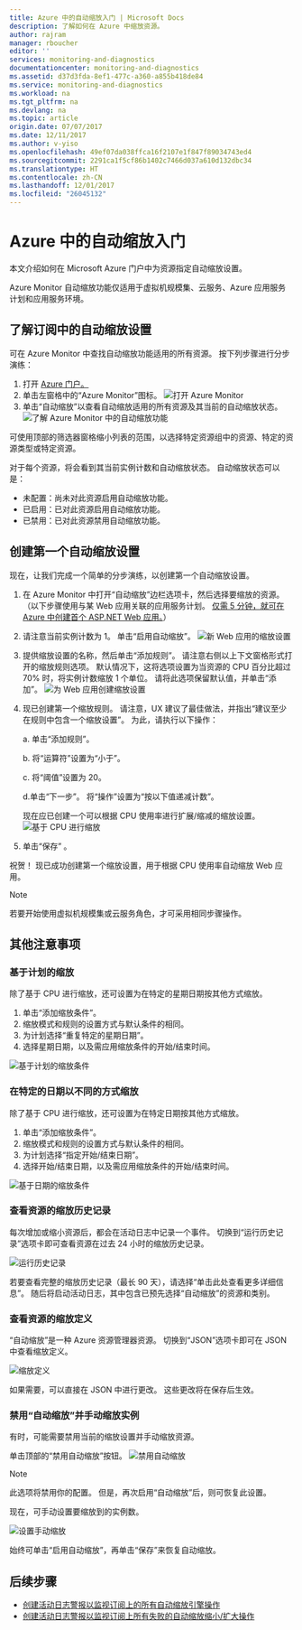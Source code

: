 ```yaml
---
title: Azure 中的自动缩放入门 | Microsoft Docs
description: 了解如何在 Azure 中缩放资源。
author: rajram
manager: rboucher
editor: ''
services: monitoring-and-diagnostics
documentationcenter: monitoring-and-diagnostics
ms.assetid: d37d3fda-8ef1-477c-a360-a855b418de84
ms.service: monitoring-and-diagnostics
ms.workload: na
ms.tgt_pltfrm: na
ms.devlang: na
ms.topic: article
origin.date: 07/07/2017
ms.date: 12/11/2017
ms.author: v-yiso
ms.openlocfilehash: 49ef07da038ffca16f2107e1f847f89034743ed4
ms.sourcegitcommit: 2291ca1f5cf86b1402c7466d037a610d132dbc34
ms.translationtype: HT
ms.contentlocale: zh-CN
ms.lasthandoff: 12/01/2017
ms.locfileid: "26045132"
---
```

# <a name="get-started-with-autoscale-in-azure"></a>Azure 中的自动缩放入门
本文介绍如何在 Microsoft Azure 门户中为资源指定自动缩放设置。

Azure Monitor 自动缩放功能仅适用于虚拟机规模集、云服务、Azure 应用服务计划和应用服务环境。 

## <a name="discover-the-autoscale-settings-in-your-subscription"></a>了解订阅中的自动缩放设置
可在 Azure Monitor 中查找自动缩放功能适用的所有资源。 按下列步骤进行分步演练：

1. 打开 [Azure 门户。][1]
2. 单击左窗格中的“Azure Monitor”图标。
  ![打开 Azure Monitor][2]
3. 单击“自动缩放”以查看自动缩放适用的所有资源及其当前的自动缩放状态。
  ![了解 Azure Monitor 中的自动缩放功能][3]

可使用顶部的筛选器窗格缩小列表的范围，以选择特定资源组中的资源、特定的资源类型或特定资源。

对于每个资源，将会看到其当前实例计数和自动缩放状态。 自动缩放状态可以是：

- 未配置：尚未对此资源启用自动缩放功能。
- 已启用：已对此资源启用自动缩放功能。
- 已禁用：已对此资源禁用自动缩放功能。

## <a name="create-your-first-autoscale-setting"></a>创建第一个自动缩放设置

现在，让我们完成一个简单的分步演练，以创建第一个自动缩放设置。

1. 在 Azure Monitor 中打开“自动缩放”边栏选项卡，然后选择要缩放的资源。 （以下步骤使用与某 Web 应用关联的应用服务计划。 [仅需 5 分钟，就可在 Azure 中创建首个 ASP.NET Web 应用。][4]）
2. 请注意当前实例计数为 1。 单击“启用自动缩放”。
  ![新 Web 应用的缩放设置][5]
3. 提供缩放设置的名称，然后单击“添加规则”。 请注意右侧以上下文窗格形式打开的缩放规则选项。 默认情况下，这将选项设置为当资源的 CPU 百分比超过 70% 时，将实例计数缩放 1 个单位。 请将此选项保留默认值，并单击“添加”。
  ![为 Web 应用创建缩放设置][6]
4. 现已创建第一个缩放规则。 请注意，UX 建议了最佳做法，并指出“建议至少在规则中包含一个缩放设置”。 为此，请执行以下操作：
  
    a. 单击“添加规则”。 

    b. 将“运算符”设置为“小于”。

    c. 将“阈值”设置为 20。

    d.单击“下一步”。 将“操作”设置为“按以下值递减计数”。

   现在应已创建一个可以根据 CPU 使用率进行扩展/缩减的缩放设置。
   ![基于 CPU 进行缩放][8]
5. 单击“保存” 。

祝贺！ 现已成功创建第一个缩放设置，用于根据 CPU 使用率自动缩放 Web 应用。

> [!NOTE] 
> 若要开始使用虚拟机规模集或云服务角色，才可采用相同步骤操作。

## <a name="other-considerations"></a>其他注意事项
### <a name="scale-based-on-a-schedule"></a>基于计划的缩放
除了基于 CPU 进行缩放，还可设置为在特定的星期日期按其他方式缩放。

1. 单击“添加缩放条件”。
2. 缩放模式和规则的设置方式与默认条件的相同。
3. 为计划选择“重复特定的星期日期”。
4. 选择星期日期，以及需应用缩放条件的开始/结束时间。

![基于计划的缩放条件][9]
### <a name="scale-differently-on-specific-dates"></a>在特定的日期以不同的方式缩放
除了基于 CPU 进行缩放，还可设置为在特定日期按其他方式缩放。

1. 单击“添加缩放条件”。
2. 缩放模式和规则的设置方式与默认条件的相同。
3. 为计划选择“指定开始/结束日期”。
4. 选择开始/结束日期，以及需应用缩放条件的开始/结束时间。

![基于日期的缩放条件][10]

### <a name="view-the-scale-history-of-your-resource"></a>查看资源的缩放历史记录
每次增加或缩小资源后，都会在活动日志中记录一个事件。 切换到“运行历史记录”选项卡即可查看资源在过去 24 小时的缩放历史记录。

![运行历史记录][11]

若要查看完整的缩放历史记录（最长 90 天），请选择“单击此处查看更多详细信息”。 随后将启动活动日志，其中包含已预先选择“自动缩放”的资源和类别。

### <a name="view-the-scale-definition-of-your-resource"></a>查看资源的缩放定义
“自动缩放”是一种 Azure 资源管理器资源。 切换到“JSON”选项卡即可在 JSON 中查看缩放定义。

![缩放定义][12]

如果需要，可以直接在 JSON 中进行更改。 这些更改将在保存后生效。

### <a name="disable-autoscale-and-manually-scale-your-instances"></a>禁用“自动缩放”并手动缩放实例
有时，可能需要禁用当前的缩放设置并手动缩放资源。

单击顶部的“禁用自动缩放”按钮。
![禁用自动缩放][13]

> [!NOTE] 
> 此选项将禁用你的配置。 但是，再次启用“自动缩放”后，则可恢复此设置。 

现在，可手动设置要缩放到的实例数。

![设置手动缩放][14]

始终可单击“启用自动缩放”，再单击“保存”来恢复自动缩放。

## <a name="next-steps"></a>后续步骤
- [创建活动日志警报以监视订阅上的所有自动缩放引擎操作](https://github.com/Azure/azure-quickstart-templates/tree/master/monitor-autoscale-alert)
- [创建活动日志警报以监视订阅上所有失败的自动缩放缩小/扩大操作](https://github.com/Azure/azure-quickstart-templates/tree/master/monitor-autoscale-failed-alert)

<!--Reference-->
[1]:https://portal.azure.cn
[2]: ./media/monitoring-autoscale-get-started/azure-monitor-launch.png
[3]: ./media/monitoring-autoscale-get-started/discover-autoscale-azure-monitor.png
[4]: https://docs.microsoft.com/azure/app-service/app-service-web-get-started-dotnet
[5]: ./media/monitoring-autoscale-get-started/scale-setting-new-web-app.png
[6]: ./media/monitoring-autoscale-get-started/create-scale-setting-web-app.png
[7]: ./media/monitoring-autoscale-get-started/scale-in-recommendation.png
[8]: ./media/monitoring-autoscale-get-started/scale-based-on-cpu.png
[9]: ./media/monitoring-autoscale-get-started/scale-condition-schedule.png
[10]: ./media/monitoring-autoscale-get-started/scale-condition-dates.png
[11]: ./media/monitoring-autoscale-get-started/scale-history.png
[12]: ./media/monitoring-autoscale-get-started/scale-definition-json.png
[13]: ./media/monitoring-autoscale-get-started/disable-autoscale.png
[14]: ./media/monitoring-autoscale-get-started/set-manualscale.png

